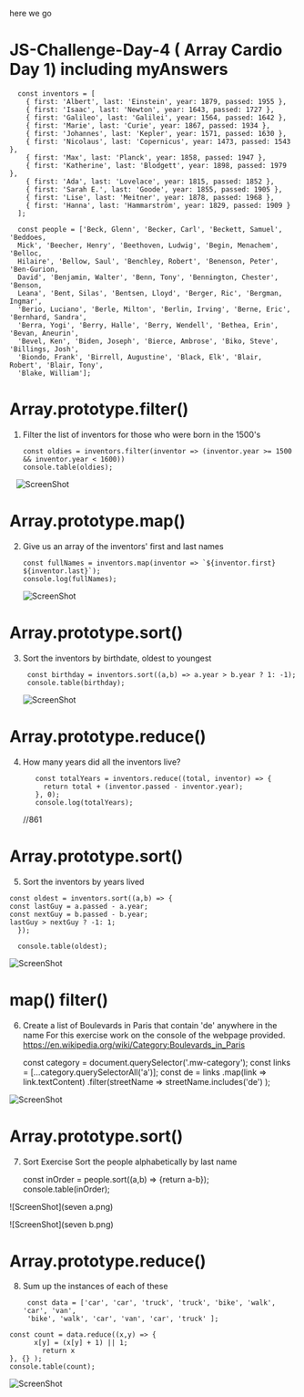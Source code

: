 here we go

# JS-Challenge-Day-4 ( Array Cardio Day 1) including myAnswers
  
  

      const inventors = [
        { first: 'Albert', last: 'Einstein', year: 1879, passed: 1955 },
        { first: 'Isaac', last: 'Newton', year: 1643, passed: 1727 },
        { first: 'Galileo', last: 'Galilei', year: 1564, passed: 1642 },
        { first: 'Marie', last: 'Curie', year: 1867, passed: 1934 },
        { first: 'Johannes', last: 'Kepler', year: 1571, passed: 1630 },
        { first: 'Nicolaus', last: 'Copernicus', year: 1473, passed: 1543 },
        { first: 'Max', last: 'Planck', year: 1858, passed: 1947 },
        { first: 'Katherine', last: 'Blodgett', year: 1898, passed: 1979 },
        { first: 'Ada', last: 'Lovelace', year: 1815, passed: 1852 },
        { first: 'Sarah E.', last: 'Goode', year: 1855, passed: 1905 },
        { first: 'Lise', last: 'Meitner', year: 1878, passed: 1968 },
        { first: 'Hanna', last: 'Hammarström', year: 1829, passed: 1909 }
      ];
  
      const people = ['Beck, Glenn', 'Becker, Carl', 'Beckett, Samuel', 'Beddoes, 
      Mick', 'Beecher, Henry', 'Beethoven, Ludwig', 'Begin, Menachem', 'Belloc, 
      Hilaire', 'Bellow, Saul', 'Benchley, Robert', 'Benenson, Peter', 'Ben-Gurion, 
      David', 'Benjamin, Walter', 'Benn, Tony', 'Bennington, Chester', 'Benson, 
      Leana', 'Bent, Silas', 'Bentsen, Lloyd', 'Berger, Ric', 'Bergman, Ingmar', 
      'Berio, Luciano', 'Berle, Milton', 'Berlin, Irving', 'Berne, Eric', 'Bernhard, Sandra', 
      'Berra, Yogi', 'Berry, Halle', 'Berry, Wendell', 'Bethea, Erin', 'Bevan, Aneurin', 
      'Bevel, Ken', 'Biden, Joseph', 'Bierce, Ambrose', 'Biko, Steve', 'Billings, Josh', 
      'Biondo, Frank', 'Birrell, Augustine', 'Black, Elk', 'Blair, Robert', 'Blair, Tony', 
      'Blake, William'];
 
 
 
 
 
 # Array.prototype.filter()
 1. Filter the list of inventors for those who were born in the 1500's
  
  
        const oldies = inventors.filter(inventor => (inventor.year >= 1500 && inventor.year < 1600))
        console.table(oldies);
      
    ![ScreenShot](one.png)

  # Array.prototype.map()
  2. Give us an array of the inventors' first and last names
 
         const fullNames = inventors.map(inventor => `${inventor.first} ${inventor.last}`);
         console.log(fullNames);

     ![ScreenShot](two.png)
    
  # Array.prototype.sort()
  3. Sort the inventors by birthdate, oldest to youngest
  
          const birthday = inventors.sort((a,b) => a.year > b.year ? 1: -1);
          console.table(birthday);
          
      ![ScreenShot](three.png)
    
  # Array.prototype.reduce()
  4. How many years did all the inventors live?

            const totalYears = inventors.reduce((total, inventor) => {
              return total + (inventor.passed - inventor.year);
            }, 0);
            console.log(totalYears);
  
      //861

  # Array.prototype.sort()
  5. Sort the inventors by years lived
  
    const oldest = inventors.sort((a,b) => {
    const lastGuy = a.passed - a.year;
    const nextGuy = b.passed - b.year;
    lastGuy > nextGuy ? -1: 1;
      });

      console.table(oldest);

   ![ScreenShot](five.png)
    
  # map() filter()
  6. Create a list of Boulevards in Paris that contain 'de' anywhere in the name
  For this exercise work on the console of the webpage provided.
  https://en.wikipedia.org/wiki/Category:Boulevards_in_Paris
 
     const category = document.querySelector('.mw-category');
      const links = [...category.querySelectorAll('a')];
      const de = links
                  .map(link => link.textContent)
                  .filter(streetName => streetName.includes('de') );

 
   ![ScreenShot](six.png)
    
  # Array.prototype.sort()
  7. Sort Exercise
  Sort the people alphabetically by last name

        const inOrder = people.sort((a,b) => {return a-b});
        console.table(inOrder);


  ![ScreenShot](seven a.png)
   
  ![ScreenShot](seven b.png)
    
    
  # Array.prototype.reduce()
  8. Sum up the instances of each of these
  
          const data = ['car', 'car', 'truck', 'truck', 'bike', 'walk', 'car', 'van', 
          'bike', 'walk', 'car', 'van', 'car', 'truck' ];
          
    const count = data.reduce((x,y) => {
          x[y] = (x[y] + 1) || 1;
            return x
    }, {} );
    console.table(count);

   ![ScreenShot](eight.png)

 
